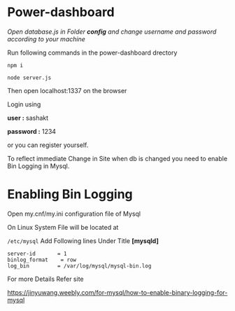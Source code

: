 # Power-dashboard

*Open database.js in Folder **config** and change username and password according to your machine*

Run following commands in the power-dashboard drectory

 `npm i`
 
 `node server.js`
 
Then open localhost:1337 on the browser 

Login using 

  **user :** sashakt
  
  **password :** 1234
  
 or you can register yourself.
 
 To reflect immediate Change in Site when db is changed you need to enable Bin Logging in Mysql. 

# Enabling Bin Logging

Open my.cnf/my.ini configuration file of Mysql

On Linux System File will be located at

`/etc/mysql`
Add Following lines Under Title **[mysqld]**

```
server-id		= 1
binlog_format    = row
log_bin			= /var/log/mysql/mysql-bin.log
```

For more Details Refer site 

https://jinyuwang.weebly.com/for-mysql/how-to-enable-binary-logging-for-mysql
